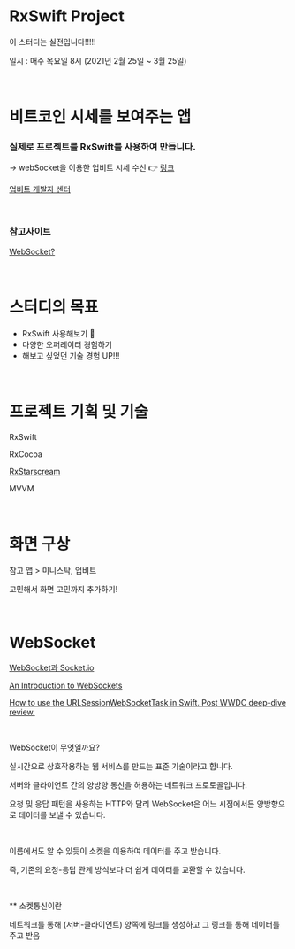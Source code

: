# RxSwift Project

이 스터디는 실전입니다!!!!!


일시 : 매주 목요일 8시 (2021년 2월 25일 ~ 3월 25일)

<br>

# 비트코인 시세를 보여주는 앱


### 실제로 프로젝트를 RxSwift를 사용하여 만듭니다.

→ webSocket을 이용한 업비트 시세 수신 👉 [링크](https://docs.upbit.com/docs/upbit-quotation-websocket)

[업비트 개발자 센터](https://docs.upbit.com/reference)

<br>

### 참고사이트

[WebSocket?](https://blog.rocketinsights.com/state-of-swift-websockets)

<br>

# 스터디의 목표

- RxSwift 사용해보기 🤟
- 다양한 오퍼레이터 경험하기
- 해보고 싶었던 기술 경험 UP!!!

<br>

# 프로젝트 기획 및 기술

RxSwift

RxCocoa

[RxStarscream](https://github.com/RxSwiftCommunity/RxStarscream)

MVVM

<br>

# 화면 구상

참고 앱 > 미니스탁, 업비트


고민해서 화면 고민까지 추가하기!


<br>

# WebSocket

[WebSocket과 Socket.io](https://d2.naver.com/helloworld/1336)


[An Introduction to WebSockets](https://www.raywenderlich.com/13209594-an-introduction-to-websockets)


[How to use the URLSessionWebSocketTask in Swift. Post WWDC deep-dive review.](https://appspector.com/blog/websockets-in-ios-using-urlsessionwebsockettask)

<br>

WebSocket이 무엇일까요? 

실시간으로 상호작용하는 웹 서비스를 만드는 표준 기술이라고 합니다.

서버와 클라이언트 간의 양방향 통신을 허용하는 네트워크 프로토콜입니다.

요청 및 응답 패턴을 사용하는 HTTP와 달리 WebSocket은 어느 시점에서든 양방향으로 데이터를 보낼 수 있습니다.

<br>

이름에서도 알 수 있듯이 소켓을 이용하여 데이터를 주고 받습니다.

즉, 기존의 요청-응답 관계 방식보다 더 쉽게 데이터를 교환할 수 있습니다.


<br>


** 소켓통신이란

네트워크를 통해 (서버-클라이언트) 양쪽에 링크를 생성하고 그 링크를 통해 데이터를 주고 받음

